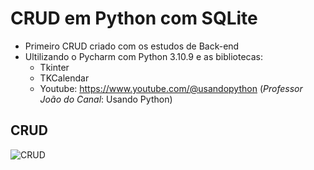 # CRUD em Python com SQLite
- Primeiro CRUD criado com os estudos de Back-end
- Ultilizando o Pycharm com Python 3.10.9 e as bibliotecas: 
    - Tkinter
    - TKCalendar
    - Youtube: https://www.youtube.com/@usandopython
        (*Professor João do Canal*: Usando Python)
## CRUD       
![CRUD](https://github.com/Print-TesteServer/CRUD-Python/blob/master/arquivos/screenshot's/Captura%20de%20Tela%20(28).png)
